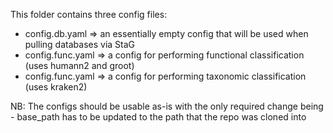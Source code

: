 This folder contains three config files:
* config.db.yaml => an essentially empty config that will be used when pulling databases via StaG
* config.func.yaml => a config for performing functional classification (uses humann2 and groot)
* config.func.yaml => a config for performing taxonomic classification (uses kraken2)

NB: The configs should be usable as-is with the only required change being - base_path has to be updated to the path that the repo was cloned into